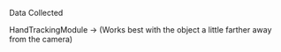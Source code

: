 Data Collected

HandTrackingModule -> (Works best with the object a little farther away from the camera)

